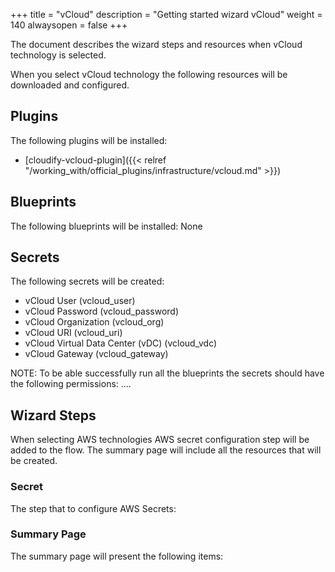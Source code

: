 +++
title = "vCloud"
description = "Getting started wizard vCloud"
weight = 140
alwaysopen = false
+++

The document describes the wizard steps and resources when vCloud technology is selected.

When you select vCloud technology the following resources will be downloaded and configured.

## Plugins

The following plugins will be installed:

* [cloudify-vcloud-plugin]({{< relref "/working_with/official_plugins/infrastructure/vcloud.md" >}})


## Blueprints

The following blueprints will be installed:
None

## Secrets

The following secrets will be created:

* vCloud User (vcloud_user)
* vCloud Password (vcloud_password)
* vCloud Organization (vcloud_org)
* vCloud URI (vcloud_uri)
* vCloud Virtual Data Center (vDC) (vcloud_vdc)
* vCloud Gateway (vcloud_gateway)

NOTE: To be able successfully run all the blueprints the secrets should have the following permissions:
....

## Wizard Steps

When selecting AWS technologies AWS secret configuration step will be added to the flow. The summary page will include all the resources that will be created.
 
### Secret

The step that to configure AWS Secrets:


### Summary Page

The summary page will present the following items:
